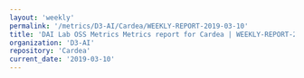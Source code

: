 ```yaml
---
layout: 'weekly'
permalink: '/metrics/D3-AI/Cardea/WEEKLY-REPORT-2019-03-10'
title: 'DAI Lab OSS Metrics Metrics report for Cardea | WEEKLY-REPORT-2019-03-10'
organization: 'D3-AI'
repository: 'Cardea'
current_date: '2019-03-10'
---
```

